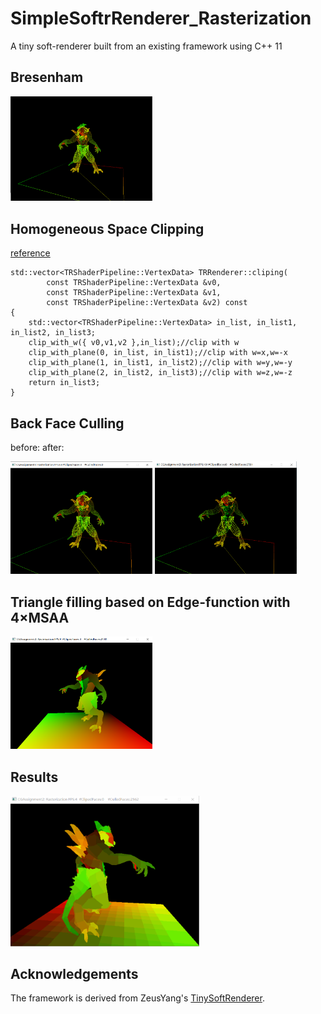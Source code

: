 # SimpleSoftrRenderer_Rasterization
A tiny soft-renderer built from an existing  framework using C++ 11

## Bresenham
<img src="images/Bresenham.PNG" width=45%>

## Homogeneous Space Clipping
[reference](https://zhuanlan.zhihu.com/p/162190576)
```
std::vector<TRShaderPipeline::VertexData> TRRenderer::cliping(
		const TRShaderPipeline::VertexData &v0,
		const TRShaderPipeline::VertexData &v1,
		const TRShaderPipeline::VertexData &v2) const
{
    std::vector<TRShaderPipeline::VertexData> in_list, in_list1, in_list2, in_list3;
    clip_with_w({ v0,v1,v2 },in_list);//clip with w
    clip_with_plane(0, in_list, in_list1);//clip with w=x,w=-x
    clip_with_plane(1, in_list1, in_list2);//clip with w=y,w=-y
    clip_with_plane(2, in_list2, in_list3);//clip with w=z,w=-z
	return in_list3;
}
```

## Back Face Culling
before:                                                                         after:

<img src="images/noculledfaces.PNG" width=45%>  <img src="images/culledfaces.PNG" width=45%>  

## Triangle filling based on Edge-function with 4$\times$MSAA
<img src="images/rasterizeMSAA.PNG" width=45%>

## Results
<img src="images/rasterizationMSAA.gif" width=60%>

## Acknowledgements
The framework is derived from ZeusYang's [TinySoftRenderer](https://github.com/ZeusYang/TinySoftRenderer/tree/master).

